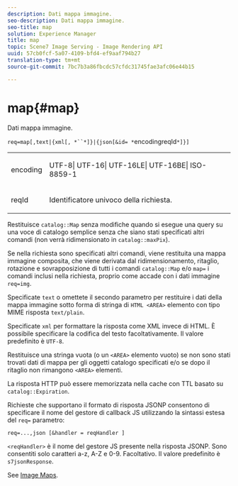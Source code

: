 ```yaml
---
description: Dati mappa immagine.
seo-description: Dati mappa immagine.
seo-title: map
solution: Experience Manager
title: map
topic: Scene7 Image Serving - Image Rendering API
uuid: 57cb0fcf-5a07-4109-bfd4-ef9aaf794b27
translation-type: tm+mt
source-git-commit: 7bc7b3a86fbcdc57cfdc31745fae3afc06e44b15

---
```



# map{#map}

Dati mappa immagine.

`req=map[,text|{xml[, *``*]}|{json[&id= *`encodingreqId`*]}]`

<table id="simpletable_10F2152FDF33411491FBBAFD173CA5ED"> 
 <tr class="strow"> 
  <td class="stentry"> <p><span class="codeph"><span class="varname"> encoding</span></span> </p> </td> 
  <td class="stentry"> <p><span class="codeph"> UTF-8| UTF-16| UTF-16LE| UTF-16BE| ISO-8859-1</span> </p></td> 
 </tr> 
 <tr class="strow"> 
  <td class="stentry"> <p><span class="codeph"><span class="varname"> reqId</span></span> </p></td> 
  <td class="stentry"> <p>Identificatore univoco della richiesta. </p></td> 
 </tr> 
</table>

Restituisce `catalog::Map` senza modifiche quando si esegue una query su una voce di catalogo semplice senza che siano stati specificati altri comandi (non verrà ridimensionato in `catalog::maxPix`).

Se nella richiesta sono specificati altri comandi, viene restituita una mappa immagine composita, che viene derivata dal ridimensionamento, ritaglio, rotazione e sovrapposizione di tutti i comandi `catalog::Map` e/o `map=` i comandi inclusi nella richiesta, proprio come accade con i dati immagine `req=img`.

Specificate `text` o omettete il secondo parametro per restituire i dati della mappa immagine sotto forma di stringa di `HTML <AREA>` elemento con tipo MIME risposta `text/plain`.

Specificate `xml` per formattare la risposta come XML invece di HTML. È possibile specificare la codifica del testo facoltativamente. Il valore predefinito è `UTF-8`.

Restituisce una stringa vuota (o un `<AREA>` elemento vuoto) se non sono stati trovati dati di mappa per gli oggetti catalogo specificati e/o se dopo il ritaglio non rimangono `<AREA>` elementi.

La risposta HTTP può essere memorizzata nella cache con TTL basato su `catalog::Expiration`.

Richieste che supportano il formato di risposta JSONP consentono di specificare il nome del gestore di callback JS utilizzando la sintassi estesa del `req=` parametro:

`req=...,json [&handler = reqHandler ]`

`<reqHandler>` è il nome del gestore JS presente nella risposta JSONP. Sono consentiti solo caratteri a-z, A-Z e 0-9. Facoltativo. Il valore predefinito è `s7jsonResponse`.

See [Image Maps](../../../../../../is-api/http-ref/image-serving-api-ref/c-http-protocol-reference/c-syntax-and-features/r-image-maps.md#reference-ff7d1bac2a064104b0c508a81316fdab).
